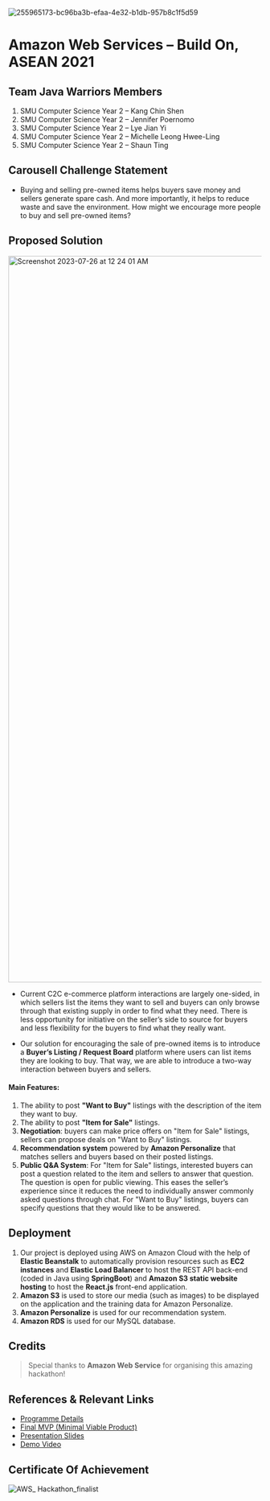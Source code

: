 
![255965173-bc96ba3b-efaa-4e32-b1db-957b8c1f5d59](https://github.com/cskang0121/aws-buildon-asean-2021-hackathon/assets/79074359/d55335a2-faec-4c12-8c6d-644a53eae332)

# Amazon Web Services – Build On, ASEAN 2021 

## Team Java Warriors Members
1. SMU Computer Science Year 2 – Kang Chin Shen
2. SMU Computer Science Year 2 – Jennifer Poernomo
3. SMU Computer Science Year 2 – Lye Jian Yi
4. SMU Computer Science Year 2 – Michelle Leong Hwee-Ling
5. SMU Computer Science Year 2 – Shaun Ting

## Carousell Challenge Statement
* Buying and selling pre-owned items helps buyers save money and sellers generate spare cash. And more importantly, it helps to reduce waste and save the environment. How might we encourage more people to buy and sell pre-owned items?

## Proposed Solution
<img width="1445" alt="Screenshot 2023-07-26 at 12 24 01 AM" src="https://github.com/cskang0121/aws-buildon-asean-2021-hackathon/assets/79074359/efaebe01-7f2d-408e-ba8d-80640ca9a910">

* Current C2C e-commerce platform interactions are largely one-sided, in which sellers list the items they want to sell and buyers can only browse through that existing supply in order to find what they need. There is less opportunity for initiative on the seller’s side to source for buyers and less flexibility for the buyers to find what they really want.

* Our solution for encouraging the sale of pre-owned items is to introduce a **Buyer’s Listing / Request Board** platform where users can list items they are looking to buy. That way, we are able to introduce a two-way interaction between buyers and sellers.

#### Main Features:
1. The ability to post **"Want to Buy"** listings with the description of the item they want to buy.
2. The ability to post **"Item for Sale"** listings.
3. **Negotiation**: buyers can make price offers on "Item for Sale" listings, sellers can propose deals on "Want to Buy" listings.
4. **Recommendation system** powered by **Amazon Personalize** that matches sellers and buyers based on their posted listings.
5. **Public Q&A System**: For "Item for Sale" listings, interested buyers can post a question related to the item and sellers to answer that question. The question is open for public viewing. This eases the seller’s experience since it reduces the need to individually answer commonly asked questions through chat. For "Want to Buy" listings, buyers can specify questions that they would like to be answered.

## Deployment
1. Our project is deployed using AWS on Amazon Cloud with the help of **Elastic Beanstalk** to automatically provision resources such as **EC2 instances** and **Elastic Load Balancer** to host the REST API back-end (coded in Java using **SpringBoot**) and **Amazon S3 static website hosting** to host the **React.js** front-end application. 
2. **Amazon S3** is used to store our media (such as images) to be displayed on the application and the training data for Amazon Personalize.
3. **Amazon Personalize** is used for our recommendation system.
4. **Amazon RDS** is used for our MySQL database.

## Credits
> Special thanks to **Amazon Web Service** for organising this amazing hackathon!

## References & Relevant Links
* [Programme Details](https://www.buildonasean2021.com)
* [Final MVP (Minimal Viable Product)](http://javawarriors-buyerside-731098be-456e-4ed6-995e.s3-website-us-east-1.amazonaws.com/)
* [Presentation Slides](https://drive.google.com/file/d/1Ribh03ELP6BpN_GcL1ktx5xv1h0Pn8Zz/view?usp=sharing)
* [Demo Video](https://youtu.be/Kw7XWziG3Dc)

## Certificate Of Achievement

![AWS_ Hackathon_finalist](https://user-images.githubusercontent.com/79074359/176238968-07c65b45-18a6-45b8-a3f1-8044c605eebc.png)
